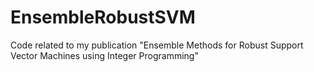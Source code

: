 # EnsembleRobustSVM
Code related to my publication "Ensemble Methods for Robust Support Vector Machines using Integer Programming"
